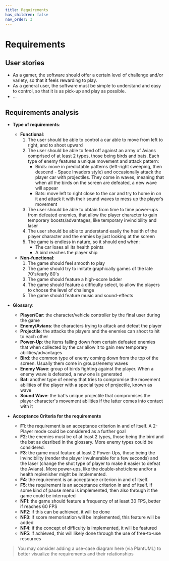 ```yaml
---
title: Requirements
has_children: false
nav_order: 3
---
```


# Requirements

## User stories

- As a gamer, the software should offer a certain level of challenge and/or variety, so that it feels rewarding to play.
- As a general user, the software must be simple to understand and easy to control, so that it is as pick-up and play as possible.
- ...

## Requirements analysis

- **Type of requirements**:
    - **Functional**:
        1. The user should be able to control a car able to move from left to right, and to shoot upward
        2. The user should be able to fend off against an army of Avians comprised of at least 2 types, those being birds and bats. Each type of enemy features a unique movement and attack pattern:
            - Birds: move in predictable patterns (left-right sweeping, then descend - Space Invaders style) and occasionally attack the player car with projectiles. They come in waves, meaning that when all the birds on the screen are defeated, a new wave will appear
            - Bats: move left to right close to the car and try to home in on it and attack it with their sound waves to mess up the player’s movement
        3. The user should be able to obtain from time to time power-ups from defeated enemies, that allow the player character to gain temporary boosts/advantages, like temporary invincibility and laser
        4. The user should be able to understand easily the health of the player character and the enmies by just looking at the screen
        5. The game is endless in nature, so it should end when:
            - The car loses all its health points
            - A bird reaches the player ship
    - **Non-functional**:
        1. The game should feel smooth to play
        2. The game should try to imitate graphically games of the late 70's/early 80's
        3. The game should feature a high-score ladder
        4. The game should feature a difficulty select, to allow the players to choose the level of challenge
        5. The game should feature music and sound-effects

- **Glossary**:
    - **Player/Car**: the character/vehicle controller by the final user during the game
    - **Enemy/Avians**: the characters trying to attack and defeat the player
    - **Projectile**: the attacks the players and the enemies can shoot to hit to each other
    - **Power-Up**: the items falling down from certain defeated enemies that when collected by the car allow it to gain new temporary abilities/advantages
    - **Bird**: the common type of enemy coming down from the top of the screen. Usually them come in groups/enemy waves
    - **Enemy Wave**: group of birds fighting against the player. When a enemy wave is defeated, a new one is generated
    - **Bat**: another type of enemy that tries to compromise the movement abilities of the player with a special type of projectile, known as wave
    - **Sound Wave**: the bat's unique projectile that compromises the player character's movement abilities if the latter comes into contact with it

- **Acceptance Criteria for the requirements**
    - **F1**: the requirement is an acceptance criterion in and of itself. A 2-Player mode could be considered as a further goal
    - **F2**: the enemies must be of at least 2 types, those being the bird and the bat as desribed in the glossary. More enemy types could be considered.
    - **F3**: the game must feature at least 2 Power-Ups, those being the invincibility (render the player invulnerable for a few seconds) and the laser (change the shot type of player to make it easier to defeat the Avians). More power-ups, like the double-shot/clone and/or a health replenisher might be implemented.
    - **F4**: the requirement is an acceptance criterion in and of itself.
    - **F5**: the requirement is an acceptance criterion in and of itself. If some kind of pause menu is implemented, then also through it the game could be interrupted
    - **NF1**: the game should feature a frequency of at least 30 FPS, better if reaches 60 FPS
    - **NF2**: if this can be achieved, it will be done
    - **NF3**: if score memorisation will be implemented, this feature will be added
    - **NF4**: if the concept of difficulty is implemented, it will be featured
    - **NF5**: if achieved, this will likely done through the use of free-to-use resources

> You may consider adding a use-case diagram here (via PlantUML) to better visualize the requirements and their relationships